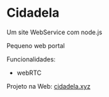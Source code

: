 # Cidadela
Um site WebService com node.js  

Pequeno web portal

Funcionalidades:
- webRTC

Projeto na Web:
[cidadela.xyz](https:cidade.xyz:666)
